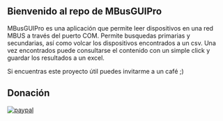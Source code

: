 ## Bienvenido al repo de MBusGUIPro
MBusGUIPro es una aplicación que permite leer dispositivos en una red MBUS a través del puerto COM.
Permite busquedas primarias y secundarias, así como volcar los dispositivos encontrados a un csv.
Una vez encontrados puede consultarse el contenido con un simple click y guardar los resultados a un excel.

Si encuentras este proyecto útil puedes invitarme a un café ;)

## Donación

[![paypal](https://www.paypalobjects.com/es_ES/i/btn/btn_donateCC_LG.gif)](https://www.paypal.com/cgi-bin/webscr?cmd=_s-xclick&hosted_button_id=XJ935TCH366D6)

